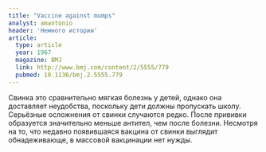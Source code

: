 ```yaml
---
title: "Vaccine against mumps"
analyst: amantonio
header: 'Немного истории'
article:
  type: article
  year: 1967
  magazine: BMJ
  link: http://www.bmj.com/content/2/5555/779
  pubmed: 10.1136/bmj.2.5555.779
---
```


Свинка это сравнительно мягкая болезнь у детей, однако она доставляет неудобства, поскольку дети должны пропускать школу. Серьёзные oсложнения от свинки случаются редко.
После прививки образуется значительно меньше антител, чем после болезни.
Несмотря на то, что недавно появившаяся вакцина от свинки выглядит обнадеживающе, в массовой вакцинации нет нужды.
